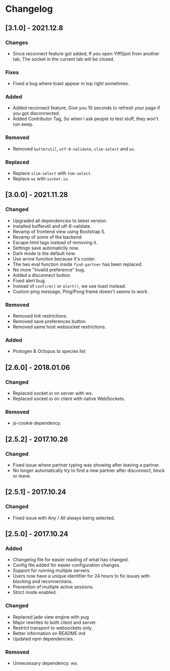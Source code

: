# Changelog

## [3.1.0] - 2021.12.8

### Changes
- Since reconnect feature got added, If you open YiffSpot from another tab, The socket in the current tab will be closed.
### Fixes
- Fixed a bug where toast appear in top right sometimes.
### Added
- Added reconnect feature, Give you 10 seconds to refresh your page if you got disconnected.
- Added Contributor Tag, So when i ask people to test stuff, they won't run away.
### Removed
- Removed `butterutil`, `utf-8-validate`, `slim-select` and `ws`.
### Replaced
- Replace `slim-select` with `tom-select`.
- Replace `ws` with `socket.io`.
## [3.0.0] - 2021.11.28
### Changed
- Upgraded all dependencies to latest version.
- Installed bufferutil and utf-8-validate.
- Revamp of frontend view using Bootstrap 5.
- Revamp of some of the backend.
- Escape html tags instead of removing it.
- Settings save automaticlly now.
- Dark mode is the default now.
- Use arrow function because it's cooler.
- The two eval function inside `find-partner` has been replaced.
- No more "Invalid preference" bug.
- Added a disconnect button.
- Fixed alert bug.
- Instead of `confirm()` or `alert()`, we use toast instead.
- Custom ping message, Ping/Pong frame doesn't seems to work.

### Removed
- Removed link restrictions.
- Removed save preferences button.
- Removed same host websocket restrictions.

### Added
- Protogen & Octopus to species list

## [2.6.0] - 2018.01.06
### Changed
- Replaced socket.io on server with ws.
- Replaced socket.io on client with native WebSockets.

### Removed
- js-cookie dependency.

## [2.5.2] - 2017.10.26
### Changed
- Fixed issue where partner typing was showing after leaving a partner.
- No longer automatically try to find a new partner after disconnect, block or leave.

## [2.5.1] - 2017.10.24
### Changed
- Fixed issue with Any / All always being selected.

## [2.5.0] - 2017.10.24
### Added
- Changelog file for easier reading of what has changed.
- Config file added for easier configuration changes.
- Support for running multiple servers.
- Users now have a unique identifier for 24 hours to fix issues with blocking and reconnections.
- Prevention of multiple active sessions.
- Strict mode enabled.

### Changed
- Replaced jade view engine with pug
- Major rewrites to both client and server.
- Restrict transport to websockets only.
- Better information on README.md
- Updated npm dependencies.

### Removed
- Unnecessary dependency: *ws*.
